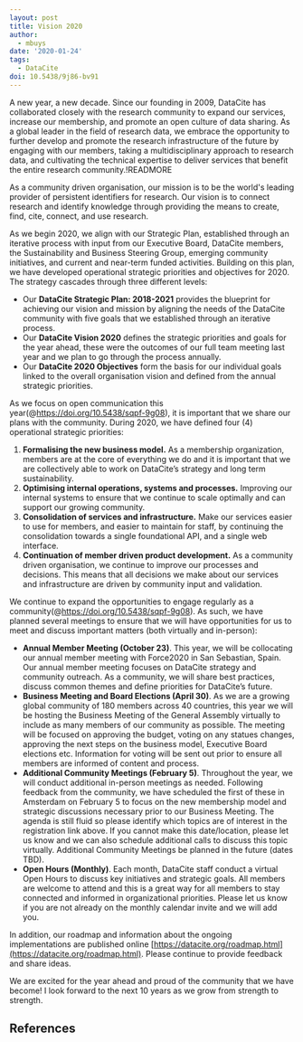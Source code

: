 ```yaml
---
layout: post
title: Vision 2020
author:
  - mbuys
date: '2020-01-24'
tags:
  - DataCite
doi: 10.5438/9j86-bv91
---
```


A new year, a new decade. Since our founding in 2009, DataCite has collaborated closely with the research community to expand our services, increase our membership, and promote an open culture of data sharing. As a global leader in the field of research data, we embrace the opportunity to further develop and promote the research infrastructure of the future by engaging with our members, taking a multidisciplinary approach to research data, and cultivating the technical expertise to deliver services that benefit the entire research community.!READMORE

As a community driven organisation, our mission is to be the world's leading provider of persistent identifiers for research. Our vision is to connect research and identify knowledge through providing the means to create, find, cite, connect, and use research.

As we begin 2020, we align with our Strategic Plan, established through an iterative process with input from our Executive Board, DataCite members, the Sustainability and Business Steering Group, emerging community initiatives, and current and near-term funded activities. Building on this plan, we have developed operational strategic priorities and objectives for 2020. The strategy cascades through three different levels:

* Our **DataCite Strategic Plan: 2018-2021** provides the blueprint for achieving our vision and mission by aligning the needs of the DataCite community with five goals that we established through an iterative process.
* Our **DataCite Vision 2020** defines the strategic priorities and goals for the year ahead, these were the outcomes of our full team meeting last year and we plan to go through the process annually. 
* Our **DataCite 2020 Objectives** form the basis for our individual goals linked to the overall organisation vision and defined from the annual strategic priorities.

As we focus on open communication this year(@https://doi.org/10.5438/sqpf-9g08), it is important that we share our plans with the community. During 2020, we have defined four (4) operational strategic priorities:

1. **Formalising the new business model.** As a membership organization, members are at the core of everything we do and it is important that we are collectively able to work on DataCite’s strategy and long term sustainability.
2. **Optimising internal operations, systems and processes.** Improving our internal systems to ensure that we continue to scale optimally and can support our growing community.
3. **Consolidation of services and infrastructure.** Make our services easier to use for members, and easier to maintain for staff, by continuing the consolidation towards a single foundational API, and a single web interface.
4. **Continuation of member driven product development.** As a community driven organisation, we continue to improve our processes and decisions. This means that all decisions we make about our services and infrastructure are driven by community input and validation. 

We continue to expand the opportunities to engage regularly as a community(@https://doi.org/10.5438/sqpf-9g08). As such, we have planned several meetings to ensure that we will have opportunities for us to meet and discuss important matters (both virtually and in-person):

* **Annual Member Meeting (October 23)**. This year, we will be collocating our annual member meeting with Force2020 in San Sebastian, Spain. Our annual member meeting focuses on DataCite strategy and community outreach. As a community, we will share best practices, discuss common themes and define priorities for DataCite’s future.
* **Business Meeting and Board Elections (April 30)**. As we are a growing global community of 180 members across 40 countries, this year we will be hosting the Business Meeting of the General Assembly virtually to include as many members of our community as possible. The meeting will be focused on approving the budget, voting on any statues changes, approving the next steps on the business model, Executive Board elections etc. Information for voting will be sent out prior to ensure all members are informed of content and process.
* **Additional Community Meetings (February 5)**. Throughout the year, we will conduct additional in-person meetings as needed. Following feedback from the community, we have scheduled the first of these in Amsterdam on February 5 to focus on the new membership model and strategic discussions necessary prior to our Business Meeting. The agenda is still fluid so please identify which topics are of interest in the registration link above. If you cannot make this date/location, please let us know and we can also schedule additional calls to discuss this topic virtually. Additional Community Meetings be planned in the future (dates TBD).
* **Open Hours (Monthly)**. Each month, DataCite staff conduct a virtual Open Hours to discuss key initiatives and strategic goals. All members are welcome to attend and this is a great way for all members to stay connected and informed in organizational priorities. Please let us know if you are not already on the monthly calendar invite and we will add you.

In addition, our roadmap and information about the ongoing implementations are published online [https://datacite.org/roadmap.html](https://datacite.org/roadmap.html). Please continue to provide feedback and share ideas.

We are excited for the year ahead and proud of the community that we have become! I look forward to the next 10 years as we grow from strength to strength.

## References
